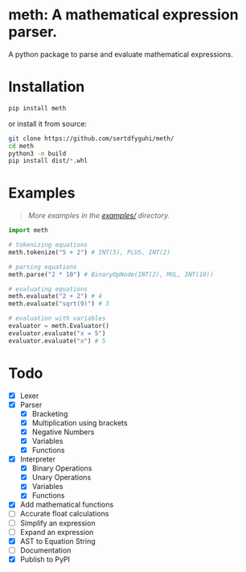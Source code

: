 # meth: A mathematical expression parser.

A python package to parse and evaluate mathematical expressions.

# Installation

```sh
pip install meth
```

or install it from source:

```sh
git clone https://github.com/sertdfyguhi/meth/
cd meth
python3 -m build
pip install dist/*.whl
```

# Examples

> _More examples in the [examples/](https://github.com/sertdfyguhi/meth/tree/master/examples) directory._

```py
import meth

# tokenizing equations
meth.tokenize("5 + 2") # INT(5), PLUS, INT(2)

# parsing equations
meth.parse("2 * 10") # BinaryOpNode(INT(2), MUL, INT(10))

# evaluating equations
meth.evaluate("2 + 2") # 4
meth.evaluate("sqrt(9)") # 3

# evaluation with variables
evaluator = meth.Evaluator()
evaluator.evaluate("x = 5")
evaluator.evaluate("x") # 5
```

# Todo

- [x] Lexer
- [x] Parser
  - [x] Bracketing
  - [x] Multiplication using brackets
  - [x] Negative Numbers
  - [x] Variables
  - [x] Functions
- [x] Interpreter
  - [x] Binary Operations
  - [x] Unary Operations
  - [x] Variables
  - [x] Functions
- [x] Add mathematical functions
- [ ] Accurate float calculations
- [ ] Simplify an expression
- [ ] Expand an expression
- [x] AST to Equation String
- [ ] Documentation
- [x] Publish to PyPI
